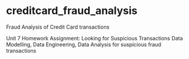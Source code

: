# creditcard_fraud_analysis
Fraud Analysis of Credit Card transactions

Unit 7 Homework Assignment: Looking for Suspicious Transactions
Data Modelling, Data Engineering, Data Analysis for suspicious fraud transactions

